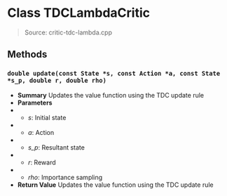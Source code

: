 # Class TDCLambdaCritic
> Source: critic-tdc-lambda.cpp
## Methods
### ``double update(const State *s, const Action *a, const State *s_p, double r, double rho)``
* **Summary**
  Updates the value function using the TDC update rule
* **Parameters**
* * _s_: Initial state
* * _a_: Action
* * _s_p_: Resultant state
* * _r_: Reward
* * _rho_: Importance sampling
* **Return Value**
  Updates the value function using the TDC update rule
